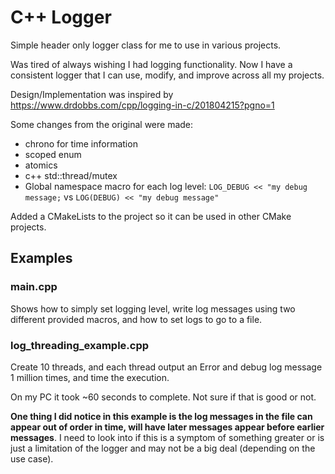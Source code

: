 # C++ Logger

Simple header only logger class for me to use in various projects. 

Was tired of always wishing I had logging functionality. Now I have a consistent logger that I can use, modify, and improve across all my projects.

Design/Implementation was inspired by 
https://www.drdobbs.com/cpp/logging-in-c/201804215?pgno=1

Some changes from the original were made:
- chrono for time information
- scoped enum
- atomics
- c++ std::thread/mutex
- Global namespace macro for each log level: `LOG_DEBUG << "my debug message;` vs `LOG(DEBUG) << "my debug message"`

Added a CMakeLists to the project so it can be used in other CMake projects.

## Examples

### main.cpp
Shows how to simply set logging level, write log messages using two different provided macros, and how to set logs to go to a file.

### log_threading_example.cpp
Create 10 threads, and each thread output an Error and debug log message 1 million times, and time the execution.

On my PC it took ~60 seconds to complete. Not sure if that is good or not.

**One thing I did notice in this example is the log messages in the file can appear out of order in time, will have later messages appear before earlier messages**. I need to look into if this is a symptom of something greater or is just a limitation of the logger and may not be a big deal (depending on the use case). 